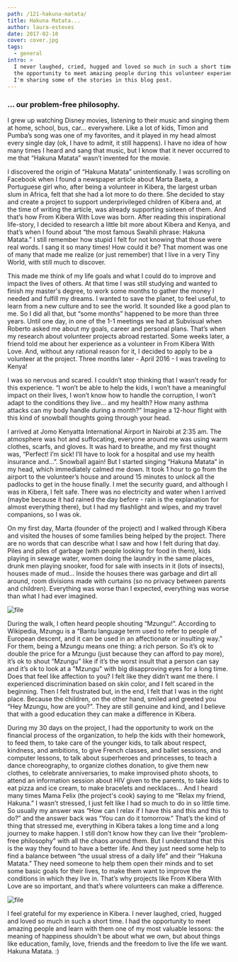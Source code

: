```yaml
---
path: /121-hakuna-matata/
title: Hakuna Matata...
author: laura-esteves
date: 2017-02-10
cover: cover.jpg
tags:
  - general
intro: >
  I never laughed, cried, hugged and loved so much in such a short time. I had
  the opportunity to meet amazing people during this volunteer experience and
  I'm sharing some of the stories in this blog post.
---
```


### ... our problem-free philosophy.

I grew up watching Disney movies, listening to their music and singing them at home, school, bus, car… everywhere. Like a lot of kids, Timon and Pumba’s song was one of my favorites, and it played in my head almost every single day (ok, I have to admit, it still happens). I have no idea of how many times I heard and sang that music, but I know that it never occurred to me that “Hakuna Matata” wasn’t invented for the movie. 

I discovered the origin of “Hakuna Matata” unintentionally. I was scrolling on Facebook when I found a newspaper article about Marta Baeta, a Portuguese girl who, after being a volunteer in Kibera, the largest urban slum in Africa, felt that she had a lot more to do there. She decided to stay and create a project to support underprivileged children of Kibera and, at the time of writing the article, was already supporting sixteen of them. And that’s how From Kibera With Love was born. After reading this inspirational life-story, I decided to research a little bit more about Kibera and Kenya, and that’s when I found about “the most famous Swahili phrase: Hakuna Matata.” I still remember how stupid I felt for not knowing that those were real words. I sang it so many times! How could it be? That moment was one of many that made me realize (or just remember) that I live in a very Tiny World, with still much to discover.

This made me think of my life goals and what I could do to improve and impact the lives of others. At that time I was still studying and wanted to finish my master's degree, to work some months to gather the money I needed and fulfill my dreams. I wanted to save the planet, to feel useful, to learn from a new culture and to see the world. It sounded like a good plan to me. So I did all that, but “some months” happened to be more than three years. Until one day, in one of the 1-1 meetings we had at Subvisual when Roberto asked me about my goals, career and personal plans. That’s when my research about volunteer projects abroad restarted. Some weeks later, a friend told me about her experience as a volunteer in From Kibera With Love. And, without any rational reason for it, I decided to apply to be a volunteer at the project. Three months later - April 2016 - I was traveling to Kenya!

I was so nervous and scared. I couldn’t stop thinking that I wasn’t ready for this experience. “I won’t be able to help the kids, I won’t have a meaningful impact on their lives, I won’t know how to handle the corruption, I won’t adapt to the conditions they live... and my health? How many asthma attacks can my body handle during a month?” Imagine a 12-hour flight with this kind of snowball thoughts going through your head. 

I arrived at Jomo Kenyatta International Airport in Nairobi at 2:35 am. The atmosphere was hot and suffocating, everyone around me was using warm clothes, scarfs, and gloves. It was hard to breathe, and my first thought was, “Perfect! I’m sick! I’ll have to look for a hospital and use my health insurance and...”. Snowball again! But I started singing “Hakuna Matata” in my head, which immediately calmed me down. It took 1 hour to go from the airport to the volunteer’s house and around 15 minutes to unlock all the padlocks to get in the house finally. I met the security guard, and although I was in Kibera, I felt safe. There was no electricity and water when I arrived (maybe because it had rained the day before - rain is the explanation for almost everything there), but I had my flashlight and wipes, and my travel companions, so I was ok.

On my first day, Marta (founder of the project) and I walked through Kibera and visited the houses of some families being helped by the project. There are no words that can describe what I saw and how I felt during that day. Piles and piles of garbage (with people looking for food in them), kids playing in sewage water, women doing the laundry in the same places, drunk men playing snooker, food for sale with insects in it (lots of insects), houses made of mud... Inside the houses there was garbage and dirt all around, room divisions made with curtains (so no privacy between parents and children). Everything was worse than I expected, everything was worse than what I had ever imagined. 

![file](https://subvisual.s3.amazonaws.com/blog/post_image/229/original.JPG)

During the walk, I often heard people shouting “Mzungu!”. According to Wikipedia, Mzungu is a “Bantu language term used to refer to people of European descent, and it can be used in an affectionate or insulting way.” For them, being a Mzungu means one thing: a rich person. So it’s ok to double the price for a Mzungu (just because they can afford to pay more), it’s ok to shout “Mzungu” like if it’s the worst insult that a person can say and it’s ok to look at a "Mzungu" with big disapproving eyes for a long time. Does that feel like affection to you? I felt like they didn’t want me there. I experienced discrimination based on skin color, and I felt scared in the beginning. Then I felt frustrated but, in the end, I felt that I was in the right place. Because the children, on the other hand, smiled and greeted you “Hey Mzungu, how are you?”. They are still genuine and kind, and I believe that with a good education they can make a difference in Kibera.

During my 30 days on the project, I had the opportunity to work on the financial process of the organization, to help the kids with their homework, to feed them, to take care of the younger kids, to talk about respect, kindness, and ambitions, to give French classes, and ballet sessions, and computer lessons, to talk about superheroes and princesses, to teach a dance choreography, to organize clothes donation, to give them new clothes, to celebrate anniversaries, to make improvised photo shoots, to attend an information session about HIV given to the parents, to take kids to eat pizza and ice cream, to make bracelets and necklaces… And I heard many times Mama Felix (the project's cook) saying to me “Relax my friend, Hakuna.” I wasn’t stressed, I just felt like I had so much to do in so little time. So usually my answer was “How can I relax if I have this and this and this to do?” and the answer back was “You can do it tomorrow.” That’s the kind of thing that stressed me, everything in Kibera takes a long time and a long journey to make happen. I still don’t know how they can live their “problem-free philosophy” with all the chaos around them. But I understand that this is the way they found to have a better life. And they just need some help to find a balance between “the usual stress of a daily life” and their “Hakuna Matata.” They need someone to help them open their minds and to set some basic goals for their lives, to make them want to improve the conditions in which they live in. That’s why projects like From Kibera With Love are so important, and that’s where volunteers can make a difference. 

![file](https://subvisual.s3.amazonaws.com/blog/post_image/230/original.JPG)

I feel grateful for my experience in Kibera. I never laughed, cried, hugged and loved so much in such a short time. I had the opportunity to meet amazing people and learn with them one of my most valuable lessons: the meaning of happiness shouldn't be about what we own, but about things like education, family, love, friends and the freedom to live the life we want. Hakuna Matata. :)


